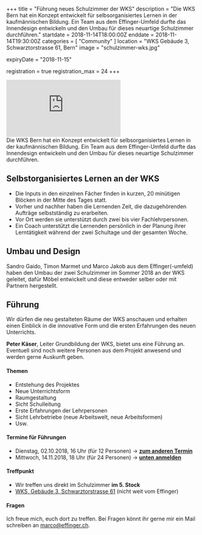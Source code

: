 +++
title = "Führung neues Schulzimmer der WKS"
description = "Die WKS Bern hat ein Konzept entwickelt für selbsorganisiertes Lernen in der kaufmännischen Bildung. Ein Team aus dem Effinger-Umfeld durfte das Innendesign entwickeln und den Umbau für dieses neuartige Schulzimmer durchführen."
startdate = 2018-11-14T18:00:00Z
enddate = 2018-11-14T19:30:00Z
categories = [ "Community" ]
location = "WKS Gebäude 3, Schwarztorstrasse 61, Bern"
image = "schulzimmer-wks.jpg"

expiryDate = "2018-11-15"

registration = true
registration_max = 24
+++


<div class="embed-responsive embed-responsive-16by9">
  <iframe class="embed-responsive-item" src="https://www.youtube.com/embed/exzuIyPA9eE?rel=0" frameborder="0" allowfullscreen></iframe>
</div>

<div class="lead">
Die WKS Bern hat ein Konzept entwickelt für selbsorganisiertes Lernen in der kaufmännischen Bildung. Ein Team aus dem Effinger-Umfeld durfte das Innendesign entwickeln und den Umbau für dieses neuartige Schulzimmer durchführen.
</div>


## Selbstorganisiertes Lernen an der WKS

* Die Inputs in den einzelnen Fächer finden in kurzen, 20 minütigen Blöcken in der Mitte des Tages statt.
* Vorher und nachher haben die Lernenden Zeit, die dazugehörenden Aufträge selbstständig zu erarbeiten.
* Vor Ort werden sie unterstützt durch zwei bis vier Fachlehrpersonen.
* Ein Coach unterstützt die Lernenden persönlich in der Planung ihrer Lerntätigkeit während der zwei Schultage und der gesamten Woche.


## Umbau und Design

Sandro Gaido, Timon Marmet und Marco Jakob aus dem Effinger(-umfeld) haben den Umbau der zwei Schulzimmer im Sommer 2018 an der WKS geleitet, dafür Möbel entwickelt und diese entweder selber oder mit Partnern hergestellt.


## Führung

Wir dürfen die neu gestalteten Räume der WKS anschauen und erhalten einen Einblick in die innovative Form und die ersten Erfahrungen des neuen Unterrichts.

**Peter Käser**, Leiter Grundbildung der WKS, bietet uns eine Führung an. Eventuell sind noch weitere Personen aus dem Projekt anwesend und werden gerne Auskunft geben.


#### Themen

* Entstehung des Projektes
* Neue Unterrichtsform
* Raumgestaltung
* Sicht Schulleitung
* Erste Erfahrungen der Lehrpersonen
* Sicht Lehrbetriebe (neue Arbeitswelt, neue Arbeitsformen)
* Usw.


#### Termine für Führungen

* Dienstag, 02.10.2018, 16 Uhr (für 12 Personen) &rarr; [**zum anderen Termin**](/events/100269/)
* Mittwoch, 14.11.2018, 18 Uhr (für 24 Personen) &rarr; [**unten anmelden**](#anmeldung)


#### Treffpunkt

* Wir treffen uns direkt im Schulzimmer **im 5. Stock**
* [WKS, Gebäude 3, Schwarztorstrasse 61](https://www.google.com/maps/place/Schwarztorstrasse+61,+3007+Bern/@46.944426,7.428064,17z/data=!3m1!4b1!4m5!3m4!1s0x478e39baa59612af:0xb5016459b03ab60b!8m2!3d46.944426!4d7.4302527) (nicht weit vom Effinger)


#### Fragen

Ich freue mich, euch dort zu treffen. Bei Fragen könnt ihr gerne mir ein Mail schreiben an [marco@effinger.ch](mailto:marco@effinger.ch).


